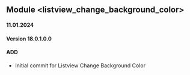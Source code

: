 ## Module <listview_change_background_color>

#### 11.01.2024
#### Version 18.0.1.0.0
#### ADD
- Initial commit for Listview Change Background Color




